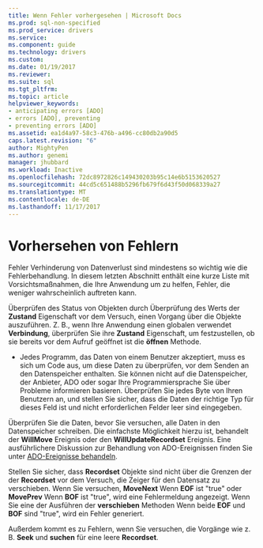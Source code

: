 ```yaml
---
title: Wenn Fehler vorhergesehen | Microsoft Docs
ms.prod: sql-non-specified
ms.prod_service: drivers
ms.service: 
ms.component: guide
ms.technology: drivers
ms.custom: 
ms.date: 01/19/2017
ms.reviewer: 
ms.suite: sql
ms.tgt_pltfrm: 
ms.topic: article
helpviewer_keywords:
- anticipating errors [ADO]
- errors [ADO], preventing
- preventing errors [ADO]
ms.assetid: ea1d4a97-58c3-476b-a496-cc80db2a90d5
caps.latest.revision: "6"
author: MightyPen
ms.author: genemi
manager: jhubbard
ms.workload: Inactive
ms.openlocfilehash: 72dc8972826c149430203b95c14e6b5153620527
ms.sourcegitcommit: 44cd5c651488b5296fb679f6d43f50d068339a27
ms.translationtype: MT
ms.contentlocale: de-DE
ms.lasthandoff: 11/17/2017
---
```

# <a name="anticipating-errors"></a>Vorhersehen von Fehlern
Fehler Verhinderung von Datenverlust sind mindestens so wichtig wie die Fehlerbehandlung. In diesem letzten Abschnitt enthält eine kurze Liste mit Vorsichtsmaßnahmen, die Ihre Anwendung um zu helfen, Fehler, die weniger wahrscheinlich auftreten kann.  
  
 Überprüfen des Status von Objekten durch Überprüfung des Werts der **Zustand** Eigenschaft vor dem Versuch, einen Vorgang über die Objekte auszuführen. Z. B., wenn Ihre Anwendung einen globalen verwendet **Verbindung**, überprüfen Sie ihre **Zustand** Eigenschaft, um festzustellen, ob sie bereits vor dem Aufruf geöffnet ist die **öffnen** Methode.  
  
-   Jedes Programm, das Daten von einem Benutzer akzeptiert, muss es sich um Code aus, um diese Daten zu überprüfen, vor dem Senden an den Datenspeicher enthalten. Sie können nicht auf die Datenspeicher, der Anbieter, ADO oder sogar Ihre Programmiersprache Sie über Probleme informieren basieren. Überprüfen Sie jedes Byte von Ihren Benutzern an, und stellen Sie sicher, dass die Daten der richtige Typ für dieses Feld ist und nicht erforderlichen Felder leer sind eingegeben.  
  
 Überprüfen Sie die Daten, bevor Sie versuchen, alle Daten in den Datenspeicher schreiben. Die einfachste Möglichkeit hierzu ist, behandelt der **WillMove** Ereignis oder den **WillUpdateRecordset** Ereignis. Eine ausführlichere Diskussion zur Behandlung von ADO-Ereignissen finden Sie unter [ADO-Ereignisse behandeln](../../../ado/guide/data/handling-ado-events.md).  
  
 Stellen Sie sicher, dass **Recordset** Objekte sind nicht über die Grenzen der der **Recordset** vor dem Versuch, die Zeiger für den Datensatz zu verschieben. Wenn Sie versuchen, **MoveNext** Wenn **EOF** ist "true" oder **MovePrev** Wenn **BOF** ist "true", wird eine Fehlermeldung angezeigt. Wenn Sie eine der Ausführen der **verschieben** Methoden Wenn beide **EOF** und **BOF** sind "true", wird ein Fehler generiert.  
  
 Außerdem kommt es zu Fehlern, wenn Sie versuchen, die Vorgänge wie z. B. **Seek** und **suchen** für eine leere **Recordset**.
